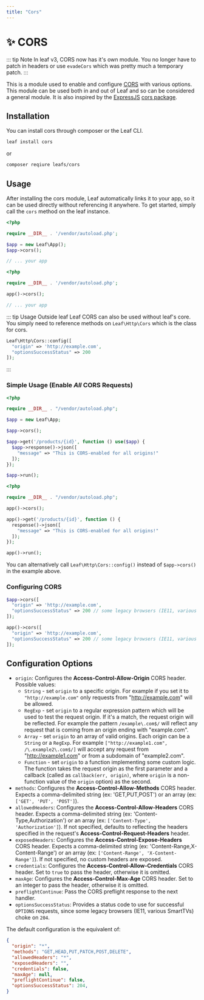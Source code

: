 ```yaml
---
title: "Cors"
---
```


<!-- markdownlint-disable no-inline-html -->
# ✨ CORS

::: tip Note
In leaf v3, CORS now has it's own module. You no longer have to patch in headers or use `evadeCors` which was pretty much a temporary patch.
:::

This is a module used to enable and configure [CORS](http://en.wikipedia.org/wiki/Cross-origin_resource_sharing) with various options. This module can be used both in and out of Leaf and so can be considered a general module. It is also inspired by the [ExpressJS](https://github.com/expressjs/express) [cors package](https://github.com/expressjs/cors).

## Installation

You can install cors through composer or the Leaf CLI.

```sh
leaf install cors
```

or

```sh
composer reqiure leafs/cors
```

## Usage

After installing the cors module, Leaf automatically links it to your app, so it can be used directly without referencing it anywhere. To get started, simply call the `cors` method on the leaf instance.

<div class="class-mode">

```php
<?php

require __DIR__ . '/vendor/autoload.php';

$app = new Leaf\App();
$app->cors();

// ... your app
```

</div>
<div class="functional-mode">

```php
<?php

require __DIR__ . '/vendor/autoload.php';

app()->cors();

// ... your app
```

</div>

::: tip Usage Outside leaf
Leaf CORS can also be used without leaf's core. You simply need to reference methods on `Leaf\Http\Cors` which is the class for cors.

```php
Leaf\Http\Cors::config([
  "origin" => 'http://example.com',
  "optionsSuccessStatus" => 200
]);
```

:::

### Simple Usage (Enable *All* CORS Requests)

<div class="class-mode">

```php
<?php

require __DIR__ . "/vendor/autoload.php";

$app = new Leaf\App;

$app->cors();

$app->get('/products/{id}', function () use($app) {
  $app->response()->json([
    "message" => "This is CORS-enabled for all origins!"
  ]);
});

$app->run();
```

</div>
<div class="functional-mode">

```php
<?php

require __DIR__ . "/vendor/autoload.php";

app()->cors();

app()->get('/products/{id}', function () {
  response()->json([
    "message" => "This is CORS-enabled for all origins!"
  ]);
});

app()->run();
```

</div>

You can alternatively call `Leaf\Http\Cors::config()` instead of `$app->cors()` in the example above.

### Configuring CORS

<div class="class-mode">

```php
$app->cors([
  "origin" => 'http://example.com',
  "optionsSuccessStatus" => 200 // some legacy browsers (IE11, various SmartTVs) choke on 204
]);
```

</div>
<div class="functional-mode">

```php
app()->cors([
  "origin" => 'http://example.com',
  "optionsSuccessStatus" => 200 // some legacy browsers (IE11, various SmartTVs) choke on 204
]);
```

</div>

## Configuration Options

* `origin`: Configures the **Access-Control-Allow-Origin** CORS header. Possible values:
  * `String` - set `origin` to a specific origin. For example if you set it to `"http://example.com"` only requests from "http://example.com" will be allowed.
  * `RegExp` - set `origin` to a regular expression pattern which will be used to test the request origin. If it's a match, the request origin will be reflected. For example the pattern `/example\.com$/` will reflect any request that is coming from an origin ending with "example.com".
  * `Array` - set `origin` to an array of valid origins. Each origin can be a `String` or a `RegExp`. For example `["http://example1.com", /\.example2\.com$/]` will accept any request from "http://example1.com" or from a subdomain of "example2.com".
  * `Function` - set `origin` to a function implementing some custom logic. The function takes the request origin as the first parameter and a callback (called as `callback(err, origin)`, where `origin` is a non-function value of the `origin` option) as the second.
* `methods`: Configures the **Access-Control-Allow-Methods** CORS header. Expects a comma-delimited string (ex: 'GET,PUT,POST') or an array (ex: `['GET', 'PUT', 'POST']`).
* `allowedHeaders`: Configures the **Access-Control-Allow-Headers** CORS header. Expects a comma-delimited string (ex: 'Content-Type,Authorization') or an array (ex: `['Content-Type', 'Authorization']`). If not specified, defaults to reflecting the headers specified in the request's **Access-Control-Request-Headers** header.
* `exposedHeaders`: Configures the **Access-Control-Expose-Headers** CORS header. Expects a comma-delimited string (ex: 'Content-Range,X-Content-Range') or an array (ex: `['Content-Range', 'X-Content-Range']`). If not specified, no custom headers are exposed.
* `credentials`: Configures the **Access-Control-Allow-Credentials** CORS header. Set to `true` to pass the header, otherwise it is omitted.
* `maxAge`: Configures the **Access-Control-Max-Age** CORS header. Set to an integer to pass the header, otherwise it is omitted.
* `preflightContinue`: Pass the CORS preflight response to the next handler.
* `optionsSuccessStatus`: Provides a status code to use for successful `OPTIONS` requests, since some legacy browsers (IE11, various SmartTVs) choke on `204`.

The default configuration is the equivalent of:

```json
{
  "origin": "*",
  "methods": "GET,HEAD,PUT,PATCH,POST,DELETE",
  "allowedHeaders": "*",
  "exposedHeaders": "",
  "credentials": false,
  "maxAge": null,
  "preflightContinue": false,
  "optionsSuccessStatus": 204,
}
```
